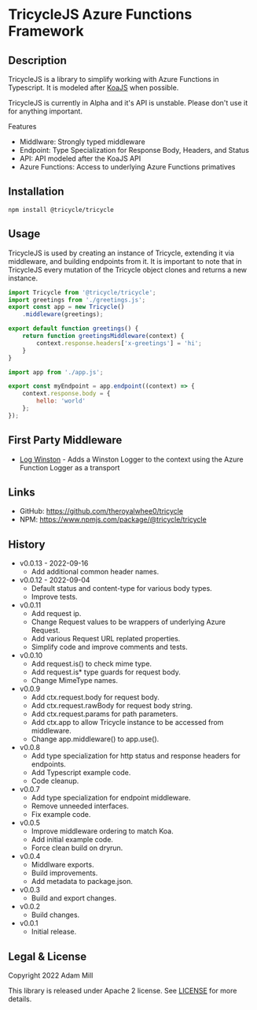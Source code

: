 # TricycleJS Azure Functions Framework

## Description
TricycleJS is a library to simplify working with Azure Functions in Typescript. It is modeled after [KoaJS](https://koajs.com/) when possible.

TricycleJS is currently in Alpha and it's API is unstable. Please don't use it for anything important.

Features
- Middlware: Strongly typed middleware
- Endpoint: Type Specialization for Response Body, Headers, and Status
- API: API modeled after the KoaJS API
- Azure Functions: Access to underlying Azure Functions primatives


## Installation
`npm install @tricycle/tricycle`


## Usage

TricycleJS is used by creating an instance of Tricycle, extending it via middleware, and building endpoints from it.
It is important to note that in TricycleJS every mutation of the Tricycle object clones and returns a new instance. 


```js {}[app.js]
import Tricycle from '@tricycle/tricycle';
import greetings from './greetings.js';
export const app = new Tricycle()
    .middleware(greetings);
```

```js {}[greetings.js]
export default function greetings() {
    return function greetingsMiddleware(context) {
        context.response.headers['x-greetings'] = 'hi';
    }
}
```

```js {}[endpoint.js]
import app from './app.js';

export const myEndpoint = app.endpoint((context) => {
    context.response.body = {
        hello: 'world'
    };
});
```

## First Party Middleware
- [Log Winston](https://github.com/theroyalwhee0/tricycle-log-winston) - Adds a Winston Logger to the context using the Azure Function Logger as a transport


## Links
- GitHub: https://github.com/theroyalwhee0/tricycle
- NPM: https://www.npmjs.com/package/@tricycle/tricycle


## History
- v0.0.13 - 2022-09-16
    - Add additional common header names.
- v0.0.12 - 2022-09-04
    - Default status and content-type for various body types.
    - Improve tests.
- v0.0.11
    - Add request ip.
    - Change Request values to be wrappers of underlying Azure Request.
    - Add various Request URL replated properties.
    - Simplify code and improve comments and tests.
- v0.0.10
    - Add request.is() to check mime type.
    - Add request.is* type guards for request body.
    - Change MimeType names.
- v0.0.9
    - Add ctx.request.body for request body.
    - Add ctx.request.rawBody for request body string.
    - Add ctx.request.params for path parameters.
    - Add ctx.app to allow Tricycle instance to be accessed from middleware.
    - Change app.middleware() to app.use().
- v0.0.8
    - Add type specialization for http status and response headers for endpoints.
    - Add Typescript example code.
    - Code cleanup.
- v0.0.7
    - Add type specialization for endpoint middleware.
    - Remove unneeded interfaces.
    - Fix example code.
- v0.0.5
    - Improve middleware ordering to match Koa.
    - Add initial example code.
    - Force clean build on dryrun.
- v0.0.4
    - Middlware exports.
    - Build improvements.
    - Add metadata to package.json.
- v0.0.3
    - Build and export changes.
- v0.0.2
    - Build changes.
- v0.0.1
    - Initial release.


## Legal & License
Copyright 2022 Adam Mill

This library is released under Apache 2 license. See [LICENSE](https://github.com/theroyalwhee0/tricycle/blob/master/LICENSE) for more details.
